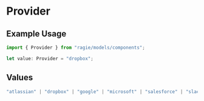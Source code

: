 # Provider

## Example Usage

```typescript
import { Provider } from "ragie/models/components";

let value: Provider = "dropbox";
```

## Values

```typescript
"atlassian" | "dropbox" | "google" | "microsoft" | "salesforce" | "slack" | "hubspot"
```